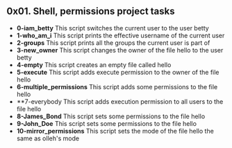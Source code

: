 ## 0x01. Shell, permissions project tasks
- **0-iam_betty**
This script switches the current user to the user betty
- **1-who_am_i**
This script prints the effective username of the current user
- **2-groups**
This script prints all the groups the current user is part of
- **3-new_owner**
This script changes the owner of the file hello to the user betty
- **4-empty**
This script creates an empty file called hello
- **5-execute**
This script adds execute permission to the owner of the file hello
- **6-multiple_permissions**
This script adds some permissions to the file hello
- **7-everybody
This script adds execution permission to all users to the file hello
- **8-James_Bond**
This script sets some permissions to the file hello
- **9-John_Doe**
This script sets some permissions to the file hello
- **10-mirror_permissions**
This script sets the mode of the file hello the same as olleh's mode

